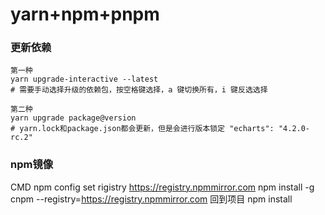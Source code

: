 # yarn+npm+pnpm
### 更新依赖
```
第一种
yarn upgrade-interactive --latest
# 需要手动选择升级的依赖包，按空格键选择，a 键切换所有，i 键反选选择

第二种
yarn upgrade package@version
# yarn.lock和package.json都会更新，但是会进行版本锁定 "echarts": "4.2.0-rc.2"
```

### npm镜像
CMD
npm config set rigistry https://registry.npmmirror.com
npm install -g cnpm --registry=https://registry.npmmirror.com
回到项目 npm install
